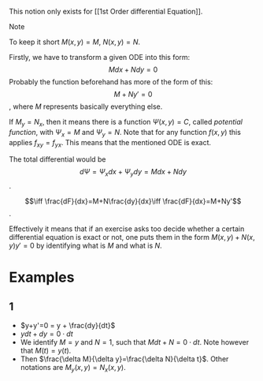This notion only exists for [[1st Order differential Equation]].

> [!note]
> To keep it short $M(x, y)=M$, $N(x,y)=N$.

Firstly, we have to transform a given ODE into this form: $$Mdx+Ndy=0$$
Probably the function beforehand has more of the form of this: $$M+Ny'=0$$, where $M$ represents basically everything else.


If $M_y=N_x$, then it means there is a function $\Psi(x, y) = C$, called *potential function*, with $\Psi_x=M$ and $\Psi_y=N$. Note that for any function $f(x, y)$ this applies $f_{xy}=f_{yx}$. This means that the mentioned ODE is exact.

The total differential would be $$d\Psi= \Psi_x dx+\Psi_y dy=M dx + N dy$$
.

$$\iff \frac{dF}{dx}=M+N\frac{dy}{dx}\iff \frac{dF}{dx}=M+Ny'$$.



Effectively it means that if an exercise asks too decide whether a certain differential equation is exact or not, one puts them in the form $M(x, y) + N(x, y)y' = 0$ by identifying what is $M$ and what is $N$.



# Examples
## 1
- $y+y'=0 = y + \frac{dy}{dt}$
- $y dt + dy = 0 \cdot dt$
- We identify $M=y$ and $N=1$, such that $M dt+N=0\cdot dt$. Note however that $M(t) = y(t)$.
- Then $\frac{\delta M}{\delta y}=\frac{\delta N}{\delta t}$. Other notations are $M_y(x,y)=N_x(x,y)$.

